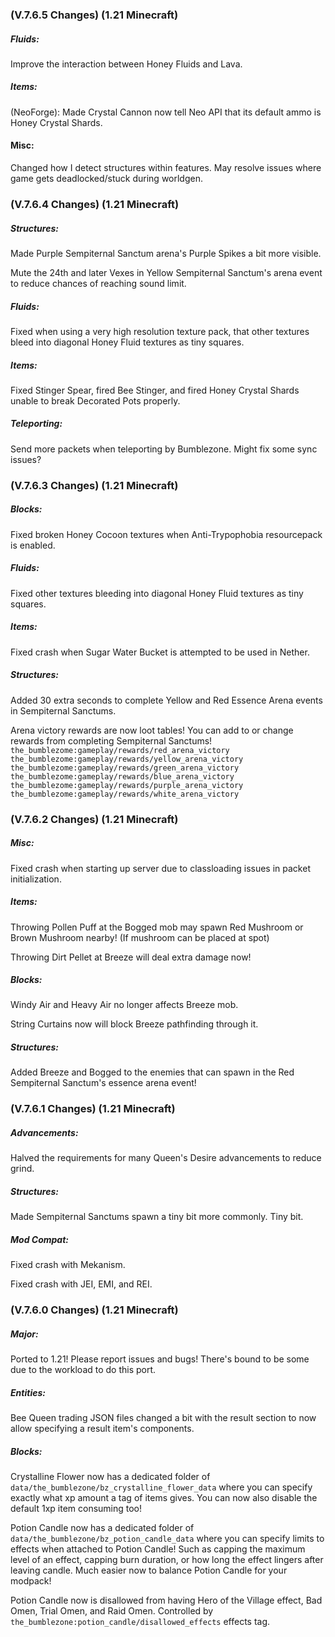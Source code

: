 ### **(V.7.6.5 Changes) (1.21 Minecraft)**

##### Fluids:
Improve the interaction between Honey Fluids and Lava.

##### Items:
(NeoForge): Made Crystal Cannon now tell Neo API that its default ammo is Honey Crystal Shards.

#### Misc:
Changed how I detect structures within features. May resolve issues where game gets deadlocked/stuck during worldgen.


### **(V.7.6.4 Changes) (1.21 Minecraft)**

##### Structures:
Made Purple Sempiternal Sanctum arena's Purple Spikes a bit more visible.

Mute the 24th and later Vexes in Yellow Sempiternal Sanctum's arena event to reduce chances of reaching sound limit.

##### Fluids:
Fixed when using a very high resolution texture pack, that other textures bleed into diagonal Honey Fluid textures as tiny squares.

##### Items:
Fixed Stinger Spear, fired Bee Stinger, and fired Honey Crystal Shards unable to break Decorated Pots properly.

##### Teleporting:
Send more packets when teleporting by Bumblezone. Might fix some sync issues?


### **(V.7.6.3 Changes) (1.21 Minecraft)**

##### Blocks:
Fixed broken Honey Cocoon textures when Anti-Trypophobia resourcepack is enabled.

##### Fluids:
Fixed other textures bleeding into diagonal Honey Fluid textures as tiny squares.

##### Items:
Fixed crash when Sugar Water Bucket is attempted to be used in Nether.

##### Structures:
Added 30 extra seconds to complete Yellow and Red Essence Arena events in Sempiternal Sanctums.

Arena victory rewards are now loot tables! You can add to or change rewards from completing Sempiternal Sanctums!
 `the_bumblezome:gameplay/rewards/red_arena_victory`
 `the_bumblezome:gameplay/rewards/yellow_arena_victory`
 `the_bumblezome:gameplay/rewards/green_arena_victory`
 `the_bumblezome:gameplay/rewards/blue_arena_victory`
 `the_bumblezome:gameplay/rewards/purple_arena_victory`
 `the_bumblezome:gameplay/rewards/white_arena_victory`


### **(V.7.6.2 Changes) (1.21 Minecraft)**

##### Misc:
Fixed crash when starting up server due to classloading issues in packet initialization.

##### Items:
Throwing Pollen Puff at the Bogged mob may spawn Red Mushroom or Brown Mushroom nearby! (If mushroom can be placed at spot)

Throwing Dirt Pellet at Breeze will deal extra damage now!

##### Blocks:
Windy Air and Heavy Air no longer affects Breeze mob.

String Curtains now will block Breeze pathfinding through it.

##### Structures:
Added Breeze and Bogged to the enemies that can spawn in the Red Sempiternal Sanctum's essence arena event!


### **(V.7.6.1 Changes) (1.21 Minecraft)**

##### Advancements:
Halved the requirements for many Queen's Desire advancements to reduce grind.

##### Structures:
Made Sempiternal Sanctums spawn a tiny bit more commonly. Tiny bit.

##### Mod Compat:
Fixed crash with Mekanism.

Fixed crash with JEI, EMI, and REI.


### **(V.7.6.0 Changes) (1.21 Minecraft)**

##### Major:
Ported to 1.21! Please report issues and bugs! There's bound to be some due to the workload to do this port.

##### Entities:
Bee Queen trading JSON files changed a bit with the result section to now allow specifying a result item's components.

##### Blocks:
Crystalline Flower now has a dedicated folder of `data/the_bumblezone/bz_crystalline_flower_data` where you can specify 
 exactly what xp amount a tag of items gives. You can now also disable the default 1xp item consuming too!

Potion Candle now has a dedicated folder of `data/the_bumblezone/bz_potion_candle_data` where you can specify limits
 to effects when attached to Potion Candle! Such as capping the maximum level of an effect, capping burn duration,
 or how long the effect lingers after leaving candle. Much easier now to balance Potion Candle for your modpack!

Potion Candle now is disallowed from having Hero of the Village effect, Bad Omen, Trial Omen, and Raid Omen. 
 Controlled by `the_bumblezone:potion_candle/disallowed_effects` effects tag.
